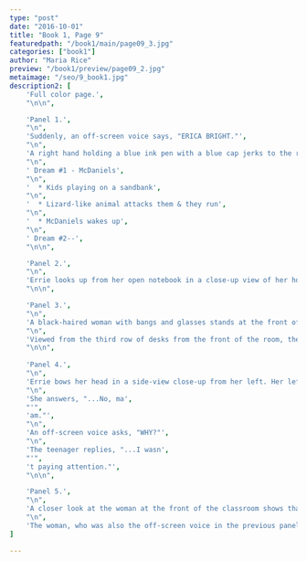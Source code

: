 ```yaml
---
type: "post"
date: "2016-10-01"
title: "Book 1, Page 9"
featuredpath: "/book1/main/page09_3.jpg"
categories: ["book1"]
author: "Maria Rice"
preview: "/book1/preview/page09_2.jpg"
metaimage: "/seo/9_book1.jpg"
description2: [
    'Full color page.',
    "\n\n",

    'Panel 1.',
    "\n",
    'Suddenly, an off-screen voice says, "ERICA BRIGHT."',
    "\n",
    'A right hand holding a blue ink pen with a blue cap jerks to the right in the middle of writing ("SKRRH"). The notebook lies open on a wooden surface, half-covered in notes. The notes read as follows:',
    "\n",
    ' Dream #1 - McDaniels',
    "\n",
    '  * Kids playing on a sandbank',
    "\n",
    '  * Lizard-like animal attacks them & they run',
    "\n",
    '  * McDaniels wakes up',
    "\n",
    ' Dream #2--',
    "\n\n",

    'Panel 2.',
    "\n",
    'Errie looks up from her open notebook in a close-up view of her holding the pen with the blue cap in her right hand.',
    "\n\n",

    'Panel 3.',
    "\n",
    'A black-haired woman with bangs and glasses stands at the front of a classroom and says, "Can you answer the question for the class?"',
    "\n",
    'Viewed from the third row of desks from the front of the room, the woman stands with her back to a chart of a cellular organism, which is pulled down in front of a black chalkboard. She wears a light blue top and a navy blue pencil skirt, while holding an open book in her left hand and pointing at the chart with her right. In front of the woman, sits three students among the two columns of table-like desks currently in view within the panel. The students in the front row, a light-skinned girl with straight brown hair and a dark-skinned boy with black curly hair, turn to look in the direction of the viewer. The third student, a light-skinned boy with blonde hair, sits in the desk behind the dark-skinned boy and in front of the viewer, but continues to face the chalkboard. All three students wear orange vests over white dress shirts and sit in wooden chairs. The girl at the front of the class has a burgundy satchel leaning against one of the legs of her desk.',
    "\n\n",
    
    'Panel 4.',
    "\n",
    'Errie bows her head in a side-view close-up from her left. Her left arm rests on the desk, where the notebook is still visible, and she gazes forward with a shame-faced look.',
    "\n",
    'She answers, "...No, ma',
    "'",
    'am."',
    "\n",
    'An off-screen voice asks, "WHY?"',
    "\n",
    'The teenager replies, "...I wasn',
    "'",
    't paying attention."',
    "\n\n",

    'Panel 5.',
    "\n",
    'A closer look at the woman at the front of the classroom shows that her straight black hair is pulled back in a ponytail. Her rectangular glasses hide her eyes but her frowning eyebrows reveal her disapproval.',
    "\n",
    'The woman, who was also the off-screen voice in the previous panel, says, "Erica, come speak to me when class is over. As I was saying...',
]

---
```


